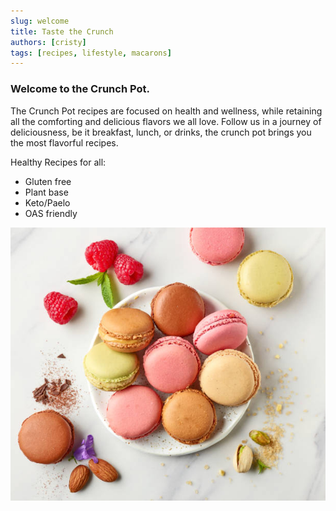 ```yaml
---
slug: welcome
title: Taste the Crunch
authors: [cristy]
tags: [recipes, lifestyle, macarons]
---
```


### Welcome to the Crunch Pot.

The Crunch Pot recipes are focused on health and wellness, while retaining all the comforting and delicious flavors we all love. Follow us in a journey of deliciousness, be it breakfast, lunch, or drinks, the crunch pot brings you the most flavorful recipes.   

Healthy Recipes for all:
- Gluten free
- Plant base
- Keto/Paelo
- OAS friendly

![Docusaurus Plushie](./macarons.jpeg)
